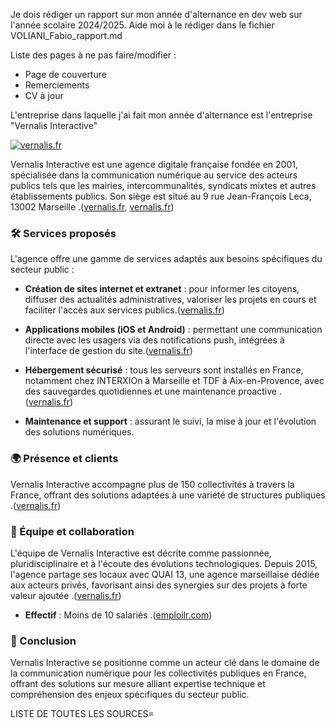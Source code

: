 Je dois rédiger un rapport sur mon année d'alternance en dev web sur l'année scolaire 2024/2025. Aide moi à le rédiger dans le fichier VOLIANI_Fabio_rapport.md

Liste des pages à ne pas faire/modifier :
- Page de couverture
- Remerciements
- CV à jour

L'entreprise dans laquelle j'ai fait mon année d'alternance est l'entreprise "Vernalis Interactive" 

[![vernalis.fr](https://images.openai.com/thumbnails/url/6_tcvHicu1mSUVJSUGylr5-al1xUWVCSmqJbkpRnoJdeXJJYkpmsl5yfq5-Zm5ieWmxfaAuUsXL0S7F0Tw52NCszDazUTU0NC9dNMwsLdbX0LvMO8QszzArMivQuNfWP9y0x9a4oKi10yyxwMclKdswyDc_NLzX0c1QrBgABgil5)](https://www.vernalis.fr/)

Vernalis Interactive est une agence digitale française fondée en 2001, spécialisée dans la communication numérique au service des acteurs publics tels que les mairies, intercommunalités, syndicats mixtes et autres établissements publics. Son siège est situé au 9 rue Jean-François Leca, 13002 Marseille .([vernalis.fr][1], [vernalis.fr][1])

### 🛠️ Services proposés

L'agence offre une gamme de services adaptés aux besoins spécifiques du secteur public :

* **Création de sites internet et extranet** : pour informer les citoyens, diffuser des actualités administratives, valoriser les projets en cours et faciliter l'accès aux services publics.([vernalis.fr][2])

* **Applications mobiles (iOS et Android)** : permettant une communication directe avec les usagers via des notifications push, intégrées à l'interface de gestion du site.([vernalis.fr][2])

* **Hébergement sécurisé** : tous les serveurs sont installés en France, notamment chez INTERXIOn à Marseille et TDF à Aix-en-Provence, avec des sauvegardes quotidiennes et une maintenance proactive .([vernalis.fr][2])

* **Maintenance et support** : assurant le suivi, la mise à jour et l'évolution des solutions numériques.

### 🌍 Présence et clients

Vernalis Interactive accompagne plus de 150 collectivités à travers la France, offrant des solutions adaptées à une variété de structures publiques .([vernalis.fr][3])

### 👥 Équipe et collaboration

L'équipe de Vernalis Interactive est décrite comme passionnée, pluridisciplinaire et à l'écoute des évolutions technologiques. Depuis 2015, l'agence partage ses locaux avec QUAI 13, une agence marseillaise dédiée aux acteurs privés, favorisant ainsi des synergies sur des projets à forte valeur ajoutée .([vernalis.fr][3])

* **Effectif** : Moins de 10 salariés .([emploilr.com][6])

### 🧭 Conclusion

Vernalis Interactive se positionne comme un acteur clé dans le domaine de la communication numérique pour les collectivités publiques en France, offrant des solutions sur mesure alliant expertise technique et compréhension des enjeux spécifiques du secteur public.




LISTE DE TOUTES LES SOURCES=

[1]: https://www.vernalis.fr/ "Vernalis Interactive - L'expérience digital au service des acteurs publics"
[2]: https://www.vernalis.fr/solutions/ "Solutions - Vernalis Interactive"
[3]: https://www.vernalis.fr/agence-vernalis/ "L'agence - Vernalis Interactive"
[4]: https://entreprises.lefigaro.fr/vernalis-interactive-13/ "Vernalis Interactive (13002) : siret, siren, TVA, bilan gratuit..."
[5]: https://www.manageo.fr/entreprises/438569196/19/ "Bilans gratuits de l'entreprise VERNALIS INTERACTIVE 43856919600019 (Etablissement secondaire) sur Manageo.fr / Etablissement fermé"
[6]: https://www.emploilr.com/annuaire/entreprise/ "Vernalis Interactive Marseille - Annuaire Emploi LR"
